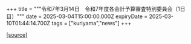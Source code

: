 +++
title = """令和7年3月14日　令和7年度各会計予算審査特別委員会（1日目）"""
date = 2025-03-04T15:00:00.000Z
expiryDate = 2025-03-10T01:44:14.700Z
tags = ["kuriyama","news"]
+++


[[source]](https://www.town.kuriyama.hokkaido.jp/site/gikai/26286.html)
